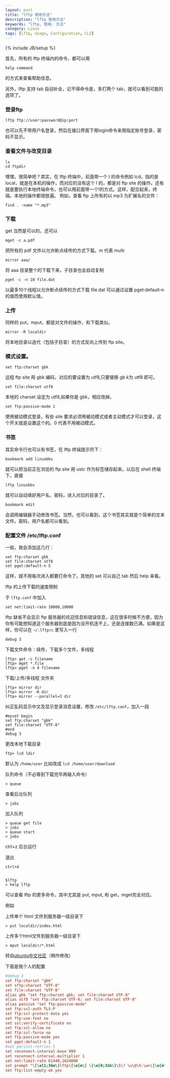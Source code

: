 ```yaml
---
layout: post
title: "lftp 使用方法"
description: "lftp 使用方法"
keywords: "lftp, 使用, 方法"
category: Linux
tags: [Lftp, Usage, Configuration, CLI]
---
```

{% include JB/setup %}

首先，所有的 lftp 终端内的命令，都可以用

    help command

的方式来查看帮助信息。

另外，lftp 支持 tab 自动补全，记不得命令是，多打两个 tab，就可以看到可能的选项了。

### 登录ftp

    lftp ftp://user:password@ip:port
    
也可以先不带用户名登录，然后在接口界面下用login命令来用指定账号登录，密码不显示。
<!-- more -->
### 查看文件与改变目录

    ls
    cd ftpdir

嘿嘿，很简单吧？其实，在 lftp 终端中，前面带一个 l 的命令例如 lcd，指的是 local，就是在本机的操作，而对应的没有这个 l 的，都是对 ftp site 的操作。还有就是要执行本地终端命令，也可以用前面带一个!的方式。这样，配合起来，终端，本地的操作都很放遍。
例如，查看 ftp 上所有的以 mp3 为扩展名的文件：

    find . -name "*.mp3"

### 下载
get 当然是可以的，还可以

    mget -c a.pdf

把所有的 pdf 文件以允许断点续传的方式下载。m 代表 multi

    mirror aaa/

将 aaa 目录整个的下载下来，子目录也会自动复制

    pget -c -n 10 file.dat

以最多10个线程以允许断点续传的方式下载 file.dat
可以通过设置 pget:default-n 的值而使用默认值。

### 上传
同样的 put，mput，都是对文件的操作，和下载类似。

    mirror -R localdir

将本地目录以迭代（包括子目录）的方式反向上传到 ftp site。

### 模式设置。

    set ftp:charset gbk

远程 ftp site 用 gbk 编码，对应的要设置为 utf8,只要替换 gb k为 utf8 即可。

    set file:charset utf8

本地的 charset 设定为 utf8,如果你是 gbk，相应改掉。

    set ftp:passive-mode 1

使用被动模式登录，有些 site 要求必须用被动模式或者主动模式才可以登录，这个开关就是设置这个的。0 代表不用被动模式。

### 书签
其实命令行也可以有书签，在 lftp 终端提示符下：

    bookmark add linuxbbs

就可以把当前正在浏览的 ftp site 用 ustc 作为标签储存起来。以后在 shell 终端下，直接

    lftp linuxbbs

就可以自动填好用户名，密码，进入对应的目录了。

    bookmark edit

会调用编辑器手动修改书签。当然，也可以看到，这个书签其实就是个简单的文本文件。密码，用户名都可以看到。

### 配置文件 /etc/lftp.conf

一般，我会添加这几行：

    set ftp:charset gbk
    set file:charset utf8
    set pget:default-n 5

这样，就不用每次进入都要打命令了。其他的 set 可以自己 tab 然后 help 来看。

lftp 的上传下载的速度限制

于 `lftp.conf` 中加入

    set net:limit-rate 10000,10000

lftp 缺省不会显示 ftp 服务器的欢迎信息和错误信息，这在很多时候不方便，因为你有可能想知道这个服务器到底是因为没开机连不上，还是连接数已满。如果是这样，你可以在 `~/.lftprc` 里写入一行

    debug 3

下载文件命令：续传，下载多个文件，多线程

    lftp> get -c filename
    lftp> mget *.file
    lftp> pget -n 4 filename

下载/上传/多线程 文件夹

    lftp> mirror dir
    lftp> mirror -R dir
    lftp> mirror --parallel=3 dir

纠正乱码显示中文及显示登录消息设置，修改 `/etc/lftp.conf`，加入一段

    #myset begin
    set ftp:charset "gbk"
    set file:charset "UTF-8"
    #end
    debug 3

更改本地下载目录

    ftp> lcd ldir

默认为 `/home/user`
比如改成 `lcd /home/user/download`

队列命令（不必等到下载完毕再输入命令）

    > queue

查看后台队列

    > jobs

加入队列

    > queue get file
    > jobs
    > queue start
    > jobs

ctrl+z 后台运行

退出

    ctrl+d


    $lftp
    > help lftp

可以查看 lftp 的更多命令，其中尤其是 put, mput, 和 get，mget完全对应。

例如

上传单个 html 文件到服务器一级目录下

    > put localdir/index.html

上传多个html文件到服务器一级目录下

    > mput localdir/*.html


转自[ubuntu中文社区](http://forum.ubuntu.org.cn/viewtopic.php?f=73&t=59102)（稍作修改）

下面是我个人的配置

```ini
#debug 3
set ftp:charset "gbk"
set sftp:charset "UTF-8"
set file:charset "UTF-8"
alias gbk "set ftp:charset gbk; set file:charset UTF-8"
alias utf8 "set ftp:charset UTF-8; set file:charset UTF-8"
alias passive "set ftp:passive-mode"
set ftp:ssl-auth TLS-P
set ftp:ssl-protect-data yes
set ftp:use-feat no
set ssl:verify-certificate no
set ftp:ssl-allow no
set ftp:ssl-force no
set ftp:passive-mode yes
set pget:default-n 1
#set persist-retries 5
set reconnect-interval-base 999
set reconnect-interval-multiplier 1
set net:limit-rate 61440,1024000
set prompt "\[\e[1;36m\]lftp\[\e[m\] \[\e[0;32m\]\S\? \u\@\h:\w>\[\e[m\] "
set ftp:list-empty-ok yes
```